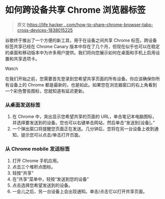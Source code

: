 # 如何跨设备共享 Chrome 浏览器标签

> 原文:[https://life hacker . com/how-to-share-chrome-browser-tabs-cross-devices-1838015225](https://lifehacker.com/how-to-share-chrome-browser-tabs-across-devices-1838015225)

谷歌终于推出了一个方便的新工具，用于在设备之间共享 Chrome 标签。跨设备标签共享已经在 Chrome Canary 版本中存在了几个月，但现在似乎也可以在稳定的桌面和移动版本中为许多用户提供。我们将向您展示如何在桌面和手机上启用设置和共享选项卡。

Watch

在我们开始之前，您需要首先登录到您希望共享页面的所有设备。你应该确保你所有设备上的 Chrome 都是最新的，也是如此。如果您在浏览器窗口的右上角看到一个彩色警告图标，您就知道有延迟更新。

### 从桌面发送标签

1.  在 Chrome 中，突出显示您希望共享的页面的 URL，单击笔记本电脑图标，并选择要发送到的设备。您也可以右键单击网站，然后单击“发送到[设备]。”
2.  一个弹出窗口将提醒您页面正在发送。几分钟后，您将在另一台设备上收到通知，提示您可以点击/单击打开页面。

### 从 Chrome mobile 发送标签

1.  打开 Chrome 手机应用。
2.  点击三个堆积点图标。
3.  轻按“共享”
4.  在“共享”菜单中，轻按“发送到您的设备”
5.  点击选择您希望发送到的设备。
6.  一会儿之后，另一台设备上会出现通知。单击/点击它以打开共享页面。